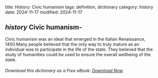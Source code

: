 title: History: Civic humanism
tags: definition, dictionary
category: history
date: 2024-11-17
modified: 2024-11-17

## _history_ Civic humanism-
Civic humanism was an ideal that emerged in
 the Italian Renaissance, 1400.Many people believed that
 the only way to truly mature as an individual was to participate in
 the life of the state. They believed that the study of humanities
 could be used to ensure the overall wellbeing of the state.



###### Download *this* dictionary as a Free eBook: [Download Now]({static}static/SerfHistoryDictionary.pdf)

